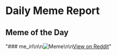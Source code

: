 # Daily Meme Report

## Meme of the Day
"### me_irl\n\n![Meme](https://i.redd.it/5ked95g41xcd1.png)\n\n[View on Reddit](https://redd.it/1e4uihm)"

